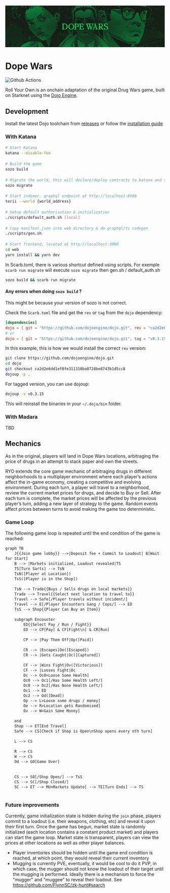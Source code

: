 ![Dope Wars Banner](.github/banner-wide-dw.png)

# Dope Wars

![Github Actions][gha-badge]

[gha-badge]: https://img.shields.io/github/actions/workflow/status/cartridge-gg/rollyourown/test.yml?branch=main

Roll Your Own is an onchain adaptation of the original Drug Wars game, built on Starknet using the [Dojo Engine](https://github.com/dojoengine/dojo).

## Development

Install the latest Dojo toolchain from [releases](https://github.com/dojoengine/dojo/releases) or follow the [installation guide](https://book.dojoengine.org/getting-started/quick-start.html)

### With Katana

```bash
# Start Katana
katana --disable-fee

# Build the game
sozo build

# Migrate the world, this will declare/deploy contracts to katana and take note of the world address
sozo migrate

# Start indexer, graphql endpoint at http://localhost:8080
torii --world {world_address}

# Setup default authorization & initialization
./scripts/default_auth.sh [local]

# Copy manifest.json into web directory & do graphql/ts codegen
./scripts/gen.sh

# Start frontend, located at http://localhost:3000
cd web
yarn install && yarn dev
```

In Scarb.toml, there is various shortcut defined using scripts.
For exemple `scarb run migrate` will execute `sozo migrate` then gen.sh / default_auth.sh

```bash
sozo build && scarb run migrate
```

#### Any errors when doing `sozo build` ?

This might be because your version of sozo is not correct.

Check the `Scarb.toml` file and get the `rev` or `tag` from the `dojo` dependency:
```toml
[dependencies]
dojo = { git = "https://github.com/dojoengine/dojo.git", rev = "ca2d2e6dd1ef0fe311310ba0728be8743b1d5cc8" }
# or
dojo = { git = "https://github.com/dojoengine/dojo.git", tag = "v0.3.15"}
```

In this example, this is how we would install the correct `rev` version:
```bash
git clone https://github.com/dojoengine/dojo.git
cd dojo
git checkout ca2d2e6dd1ef0fe311310ba0728be8743b1d5cc8
dojoup -p .
```

For tagged version, you can use dojoup:
```bash
dojoup -v v0.3.15
```

This will reinstall the binaries in your `~/.dojo/bin` folder.

### With Madara

TBD

## Mechanics

As in the original, players will land in Dope Wars locations, arbitraging the price of drugs in an attempt to stack paper and own the streets.

RYO extends the core game mechanic of arbitraging drugs in different neighborhoods to a multiplayer environment where each player’s actions affect the in-game economy, creating a competitive and evolving environment. During each turn, a player will travel to a neighborhood, review the current market prices for drugs, and decide to Buy or Sell. After each turn is complete, the market prices will be affected by the previous player’s turn, adding a new layer of strategy to the game. Random events affect prices between turns to avoid making the game too deterministic.

### Game Loop

The following game loop is repeated until the end condition of the game is reached:

```mermaid
graph TB
    J{{Join game lobby}} -->|Deposit fee + Commit to Loadout| B[Wait for Start]
    B --> |Markets initialized, Loadout revealed|TS
    TS[Turn Sarts] --> TsN
    TsN([Player at Location])
    TsS([Player is in the Shop])

    TsN --> Trade{{Buys / Sells drugs on local markets}}
    Trade --> Travel{{Select next location to travel to}}
    Travel --> Safe[/Player travels without incident/]
    Travel --> E[/Player Encounters Gang / Cops/] --> ED
    TsS --> Shop{{Player Can Buy an Item}}

    subgraph Encounter
        ED{{Select Pay / Run / Fight}}
        ED --> CP[Pay] & CF[Fight\n] & CR[Run]

        CP --> |Pay Them Off|Op([Paid])

        CR --> |Escapes|Oe([Escaped])
        CR --> |Gets Caught|Oc([Captured])

        CF --> |Wins Fight|Ov([Victorious])
        CF --> |Looses Fight|Oc
        Oc --> Oc0>Loose Some Health]
        Oc0 --> Oc1[/Has Some Health Left/]
        Oc0 --> Oc2[/Has None Health Left/]
        Oc1 --> ED
        Oc2 --> Od([Dead])
        Op --> L>Loose some drugs / money]
        Oe --> R>Location gets Randomised]
        Ov --> W>Gain Some Money]

    end
    Shop --> ET[End Travel]
    Safe --> CS[Check if Shop is Open\nShop opens every nth turn]
     
    L --> CS
     
    R --> CS
    W --> CS
    Od --> GO[Game Over]

    
    CS --> SO[/Shop Open/] --> TsS
    CS --> SC[/Shop Closed/]
    SC --> ET --> MU>Markets Update] --> TE[Turn Ends] --> TS


```

### Future improvements

Currently, game initialization state is hidden during the `join` phase, players commit to a loadout (i.e. their weapons, clothing, etc) and reveal it upon their first turn. Once the game has begun, market state is randomly initialized (each location contains a constant product market) and players can start the game loop. Market state is transparent, players can view the prices at other locations as well as other player balances.

- Player inventories should be hidden until the game end condition is reached, at which point, they would reveal their current inventory
- Mugging is currently PVE, eventually, it would be cool to do it PVP, in which case, the mugger should not know the loadout of their target until the mugging is performed. Ideally there is a mechanism to force the "mugger" and "muggee" to reveal their loadout. See https://github.com/FlynnSC/zk-hunt#search
